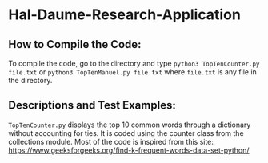 # Hal-Daume-Research-Application

## How to Compile the Code:
To compile the code, go to the directory and type ```python3 TopTenCounter.py file.txt``` or ```python3 TopTenManuel.py file.txt``` where ```file.txt``` is any file in the directory. 

## Descriptions and Test Examples:
```TopTenCounter.py``` displays the top 10 common words through a dictionary without accounting for ties. It is coded using the counter class from the collections module. Most of the code is inspired from this site: https://www.geeksforgeeks.org/find-k-frequent-words-data-set-python/
